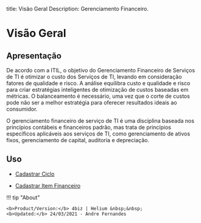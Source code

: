 title: Visão Geral
Description: Gerenciamento Financeiro.
# Visão Geral

## Apresentação

De acordo com a ITIL, o objetivo do Gerenciamento Financeiro de Serviços de TI é otimizar o custo dos Serviços de TI, levando em consideração fatores de qualidade e risco. A análise equilibra custo e qualidade e risco para criar estratégias inteligentes de otimização de custos baseadas em métricas. O balanceamento é necessário, uma vez que o corte de custos pode não ser a melhor estratégia para oferecer resultados ideais ao consumidor.

O gerenciamento financeiro de serviço de TI é uma disciplina baseada nos princípios contábeis e financeiros padrão, mas trata de princípios específicos aplicáveis aos serviços de TI, como gerenciamento de ativos fixos, gerenciamento de capital, auditoria e depreciação.


Uso
-------

- [Cadastrar Ciclo](/pt-br/4biz-helium/processes/financial/use/register-cycle.html)

- [Cadastrar Item Financeiro](/pt-br/4biz-helium/processes/financial/use/register-financial-item.html)

!!! tip "About"

    <b>Product/Version:</b> 4biz | Helium &nbsp;&nbsp;
    <b>Updated:</b> 24/03/2021 - Andre Fernandes
